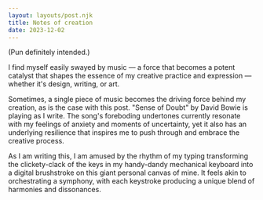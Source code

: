 ```yaml
---
layout: layouts/post.njk
title: Notes of creation
date: 2023-12-02
---
```

(Pun definitely intended.)

I find myself easily swayed by music — a force that becomes a potent catalyst that shapes the essence of my creative practice and expression — whether it's design, writing, or art.

Sometimes, a single piece of music becomes the driving force behind my creation, as is the case with this post. "Sense of Doubt" by David Bowie is playing as I write. The song's foreboding undertones currently resonate with my feelings of anxiety and moments of uncertainty, yet it also has an underlying resilience that inspires me to push through and embrace the creative process.

As I am writing this, I am amused by the rhythm of my typing transforming the clickety-clack of the keys in my handy-dandy mechanical keyboard into a digital brushstroke on this giant personal canvas of mine. It feels akin to orchestrating a symphony, with each keystroke producing a unique blend of harmonies and dissonances.